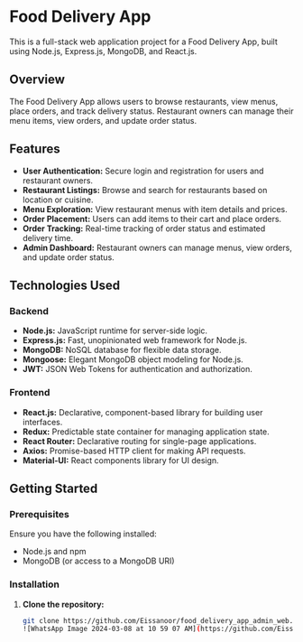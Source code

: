 # Food Delivery App

This is a full-stack web application project for a Food Delivery App, built using Node.js, Express.js, MongoDB, and React.js.

## Overview

The Food Delivery App allows users to browse restaurants, view menus, place orders, and track delivery status. Restaurant owners can manage their menu items, view orders, and update order status.

## Features

- **User Authentication:** Secure login and registration for users and restaurant owners.
- **Restaurant Listings:** Browse and search for restaurants based on location or cuisine.
- **Menu Exploration:** View restaurant menus with item details and prices.
- **Order Placement:** Users can add items to their cart and place orders.
- **Order Tracking:** Real-time tracking of order status and estimated delivery time.
- **Admin Dashboard:** Restaurant owners can manage menus, view orders, and update order status.

## Technologies Used

### Backend
- **Node.js:** JavaScript runtime for server-side logic.
- **Express.js:** Fast, unopinionated web framework for Node.js.
- **MongoDB:** NoSQL database for flexible data storage.
- **Mongoose:** Elegant MongoDB object modeling for Node.js.
- **JWT:** JSON Web Tokens for authentication and authorization.

### Frontend
- **React.js:** Declarative, component-based library for building user interfaces.
- **Redux:** Predictable state container for managing application state.
- **React Router:** Declarative routing for single-page applications.
- **Axios:** Promise-based HTTP client for making API requests.
- **Material-UI:** React components library for UI design.

## Getting Started

### Prerequisites

Ensure you have the following installed:
- Node.js and npm
- MongoDB (or access to a MongoDB URI)

### Installation

1. **Clone the repository:**
   ```bash
   git clone https://github.com/Eissanoor/food_delivery_app_admin_web.git
   ![WhatsApp Image 2024-03-08 at 10 59 07 AM](https://github.com/Eissanoor/food_delivery_app_admin_web/assets/86971746/d60b4e37-04e5-4d33-839e-4c011c82f10b)

